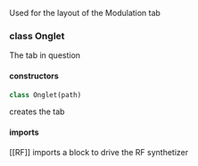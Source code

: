 Used for the layout of the Modulation tab

### class Onglet
The tab in question
#### constructors
```python
class Onglet(path)
```
creates the tab
#### imports
[[RF]] imports a block to drive the RF synthetizer
